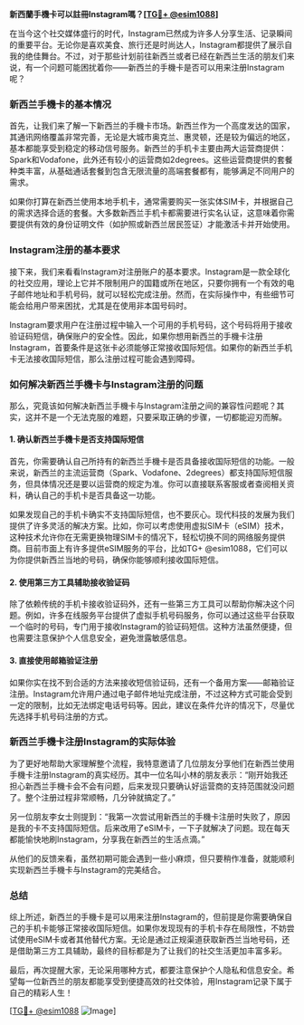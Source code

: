 **新西蘭手機卡可以註冊Instagram嗎？[[TG💪+ @esim1088](https://t.me/s/esim1088)]**

在当今这个社交媒体盛行的时代，Instagram已然成为许多人分享生活、记录瞬间的重要平台。无论你是喜欢美食、旅行还是时尚达人，Instagram都提供了展示自我的绝佳舞台。不过，对于那些计划前往新西兰或者已经在新西兰生活的朋友们来说，有一个问题可能困扰着你——新西兰的手機卡是否可以用来注册Instagram呢？

### **新西兰手機卡的基本情况**

首先，让我们来了解一下新西兰的手機卡市场。新西兰作为一个高度发达的国家，其通讯网络覆盖非常完善，无论是大城市奥克兰、惠灵顿，还是较为偏远的地区，基本都能享受到稳定的移动信号服务。新西兰的手机卡主要由两大运营商提供：Spark和Vodafone，此外还有较小的运营商如2degrees。这些运营商提供的套餐种类丰富，从基础通话套餐到包含无限流量的高端套餐都有，能够满足不同用户的需求。

如果你打算在新西兰使用本地手机卡，通常需要购买一张实体SIM卡，并根据自己的需求选择合适的套餐。大多数新西兰手机卡都需要进行实名认证，这意味着你需要提供有效的身份证明文件（如护照或新西兰居民签证）才能激活卡并开始使用。

### **Instagram注册的基本要求**

接下来，我们来看看Instagram对注册账户的基本要求。Instagram是一款全球化的社交应用，理论上它并不限制用户的国籍或所在地区，只要你拥有一个有效的电子邮件地址和手机号码，就可以轻松完成注册。然而，在实际操作中，有些细节可能会给用户带来困扰，尤其是在使用非本国号码时。

Instagram要求用户在注册过程中输入一个可用的手机号码，这个号码将用于接收验证码短信，确保账户的安全性。因此，如果你想用新西兰的手機卡注册Instagram，首要条件是这张卡必须能够正常接收国际短信。如果你的新西兰手机卡无法接收国际短信，那么注册过程可能会遇到障碍。

### **如何解决新西兰手機卡与Instagram注册的问题**

那么，究竟该如何解决新西兰手機卡与Instagram注册之间的兼容性问题呢？其实，这并不是一个无法克服的难题，只要采取正确的步骤，一切都能迎刃而解。

#### **1. 确认新西兰手機卡是否支持国际短信**

首先，你需要确认自己所持有的新西兰手機卡是否具备接收国际短信的功能。一般来说，新西兰的主流运营商（Spark、Vodafone、2degrees）都支持国际短信服务，但具体情况还是要以运营商的规定为准。你可以直接联系客服或者查阅相关资料，确认自己的手机卡是否具备这一功能。

如果发现自己的手机卡确实不支持国际短信，也不要灰心。现代科技的发展为我们提供了许多灵活的解决方案。比如，你可以考虑使用虚拟SIM卡（eSIM）技术，这种技术允许你在无需更换物理SIM卡的情况下，轻松切换不同的网络服务提供商。目前市面上有许多提供eSIM服务的平台，比如TG+ @esim1088，它们可以为你提供新西兰当地的号码，确保你能够顺利接收国际短信。

#### **2. 使用第三方工具辅助接收验证码**

除了依赖传统的手机卡接收验证码外，还有一些第三方工具可以帮助你解决这个问题。例如，许多在线服务平台提供了虚拟手机号码服务，你可以通过这些平台获取一个临时的号码，专门用于接收Instagram的验证码短信。这种方法虽然便捷，但也需要注意保护个人信息安全，避免泄露敏感信息。

#### **3. 直接使用邮箱验证注册**

如果你实在找不到合适的方法来接收短信验证码，还有一个备用方案——邮箱验证注册。Instagram允许用户通过电子邮件地址完成注册，不过这种方式可能会受到一定的限制，比如无法绑定电话号码等。因此，建议在条件允许的情况下，尽量优先选择手机号码注册的方式。

### **新西兰手機卡注册Instagram的实际体验**

为了更好地帮助大家理解整个流程，我特意邀请了几位朋友分享他们在新西兰使用手機卡注册Instagram的真实经历。其中一位名叫小林的朋友表示：“刚开始我还担心新西兰手機卡会不会有问题，后来发现只要确认好运营商的支持范围就没问题了。整个注册过程非常顺畅，几分钟就搞定了。”

另一位朋友李女士则提到：“我第一次尝试用新西兰的手機卡注册时失败了，原因是我的卡不支持国际短信。后来改用了eSIM卡，一下子就解决了问题。现在每天都能愉快地刷Instagram，分享我在新西兰的生活点滴。”

从他们的反馈来看，虽然初期可能会遇到一些小麻烦，但只要稍作准备，就能顺利实现新西兰手機卡与Instagram的完美结合。

### **总结**

综上所述，新西兰的手機卡是可以用来注册Instagram的，但前提是你需要确保自己的手机卡能够正常接收国际短信。如果你发现现有的手机卡存在局限性，不妨尝试使用eSIM卡或者其他替代方案。无论是通过正规渠道获取新西兰当地号码，还是借助第三方工具辅助，最终的目标都是为了让我们的社交生活更加丰富多彩。

最后，再次提醒大家，无论采用哪种方式，都要注意保护个人隐私和信息安全。希望每一位新西兰的朋友都能享受到便捷高效的社交体验，用Instagram记录下属于自己的精彩人生！

[[TG💪+ @esim1088](https://t.me/s/esim1088) ![Image](https://i.postimg.cc/4NQfJmqS/Snipaste-2025-05-13-00-14-12.png)]